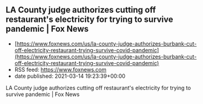 ## LA County judge authorizes cutting off restaurant's electricity for trying to survive pandemic | Fox News
 - [https://www.foxnews.com/us/la-county-judge-authorizes-burbank-cut-off-electricity-restaurant-trying-survive-covid-pandemic](https://www.foxnews.com/us/la-county-judge-authorizes-burbank-cut-off-electricity-restaurant-trying-survive-covid-pandemic)
 - RSS feed: https://www.foxnews.com
 - date published: 2021-03-14 19:23:39+00:00

LA County judge authorizes cutting off restaurant's electricity for trying to survive pandemic | Fox News

